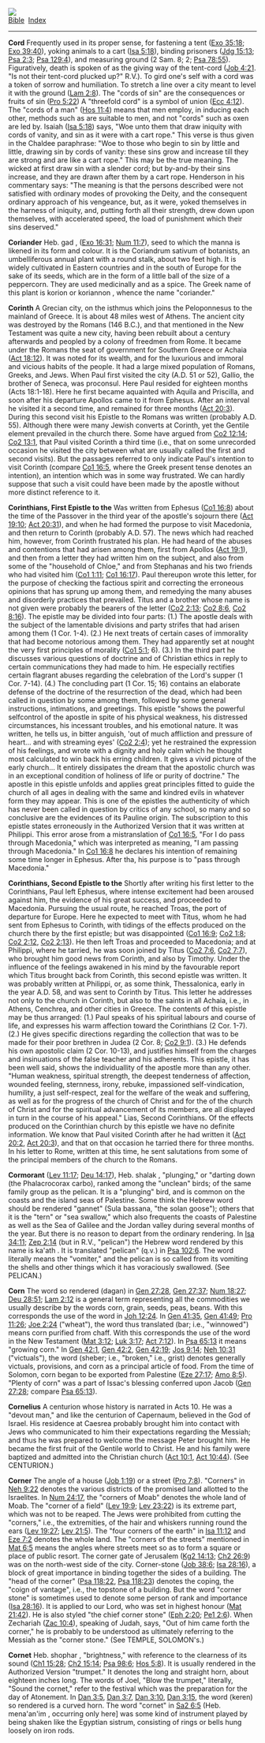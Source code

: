 [![](../../cdshop/ithlogo.png)](../../index)  
[Bible](../index)  [Index](index) 

------------------------------------------------------------------------

<span id="000">**Cord**</span> Frequently used in its proper sense, for
fastening a tent ([Exo 35:18](../kjv/exo035.htm#018); [Exo
39:40](../kjv/exo039.htm#040)), yoking animals to a cart ([Isa
5:18](../kjv/isa005.htm#018)), binding prisoners ([Jdg
15:13](../kjv/jdg015.htm#013); [Psa 2:3](../kjv/psa002.htm#003); [Psa
129:4](../kjv/psa129.htm#004)), and measuring ground (2 Sam. 8; 2; [Psa
78:55](../kjv/psa078.htm#055)). Figuratively, death is spoken of as the
giving way of the tent-cord ([Job 4:21](../kjv/job004.htm#021). "Is not
their tent-cord plucked up?" R.V.). To gird one's self with a cord was a
token of sorrow and humiliation. To stretch a line over a city meant to
level it with the ground ([Lam 2:8](../kjv/lam002.htm#008)). The "cords
of sin" are the consequences or fruits of sin ([Pro
5:22](../kjv/pro005.htm#022)) A "threefold cord" is a symbol of union
([Ecc 4:12](../kjv/ecc004.htm#012)). The "cords of a man" ([Hos
11:4](../kjv/hos011.htm#004)) means that men employ, in inducing each
other, methods such as are suitable to men, and not "cords" such as oxen
are led by. Isaiah ([Isa 5:18](../kjv/isa005.htm#018)) says, "Woe unto
them that draw iniquity with cords of vanity, and sin as it were with a
cart rope." This verse is thus given in the Chaldee paraphrase: "Woe to
those who begin to sin by little and little, drawing sin by cords of
vanity: these sins grow and increase till they are strong and are like a
cart rope." This may be the true meaning. The wicked at first draw sin
with a slender cord; but by-and-by their sins increase, and they are
drawn after them by a cart rope. Henderson in his commentary says: "The
meaning is that the persons described were not satisfied with ordinary
modes of provoking the Deity, and the consequent ordinary approach of
his vengeance, but, as it were, yoked themselves in the harness of
iniquity, and, putting forth all their strength, drew down upon
themselves, with accelerated speed, the load of punishment which their
sins deserved."

<span id="001">**Coriander**</span> Heb. gad , ([Exo
16:31](../kjv/exo016.htm#031); [Num 11:7](../kjv/num011.htm#007)), seed
to which the manna is likened in its form and colour. It is the
Coriandrum sativum of botanists, an umbelliferous annual plant with a
round stalk, about two feet high. It is widely cultivated in Eastern
countries and in the south of Europe for the sake of its seeds, which
are in the form of a little ball of the size of a peppercorn. They are
used medicinally and as a spice. The Greek name of this plant is korion
or koriannon , whence the name "coriander."

<span id="002">**Corinth**</span> A Grecian city, on the isthmus which
joins the Peloponnesus to the mainland of Greece. It is about 48 miles
west of Athens. The ancient city was destroyed by the Romans (146 B.C.),
and that mentioned in the New Testament was quite a new city, having
been rebuilt about a century afterwards and peopled by a colony of
freedmen from Rome. It became under the Romans the seat of government
for Southern Greece or Achaia ([Act 18:12](../kjv/act018.htm#012)). It
was noted for its wealth, and for the luxurious and immoral and vicious
habits of the people. It had a large mixed population of Romans, Greeks,
and Jews. When Paul first visited the city (A.D. 51 or 52), Gallio, the
brother of Seneca, was proconsul. Here Paul resided for eighteen months
(Acts 18:1-18). Here he first became aquainted with Aquila and
Priscilla, and soon after his departure Apollos came to it from Ephesus.
After an interval he visited it a second time, and remained for three
months ([Act 20:3](../kjv/act020.htm#003)). During this second visit his
Epistle to the Romans was written (probably A.D. 55). Although there
were many Jewish converts at Corinth, yet the Gentile element prevailed
in the church there. Some have argued from [Co2
12:14](../kjv/co2012.htm#014); [Co2 13:1](../kjv/co2013.htm#001), that
Paul visited Corinth a third time (i.e., that on some unrecorded
occasion he visited the city between what are usually called the first
and second visits). But the passages referred to only indicate Paul's
intention to visit Corinth (compare [Co1 16:5](../kjv/co1016.htm#005),
where the Greek present tense denotes an intention), an intention which
was in some way frustrated. We can hardly suppose that such a visit
could have been made by the apostle without more distinct reference to
it.

<span id="003">**Corinthians, First Epistle to the**</span> Was written
from Ephesus ([Co1 16:8](../kjv/co1016.htm#008)) about the time of the
Passover in the third year of the apostle's sojourn there ([Act
19:10](../kjv/act019.htm#010); [Act 20:31](../kjv/act020.htm#031)), and
when he had formed the purpose to visit Macedonia, and then return to
Corinth (probably A.D. 57). The news which had reached him, however,
from Corinth frustrated his plan. He had heard of the abuses and
contentions that had arisen among them, first from Apollos ([Act
19:1](../kjv/act019.htm#001)), and then from a letter they had written
him on the subject, and also from some of the "household of Chloe," and
from Stephanas and his two friends who had visited him ([Co1
1:11](../kjv/co1001.htm#011); [Co1 16:17](../kjv/co1016.htm#017)). Paul
thereupon wrote this letter, for the purpose of checking the factious
spirit and correcting the erroneous opinions that has sprung up among
them, and remedying the many abuses and disorderly practices that
prevailed. Titus and a brother whose name is not given were probably the
bearers of the letter ([Co2 2:13](../kjv/co2002.htm#013); [Co2
8:6](../kjv/co2008.htm#006), [Co2 8:16](../kjv/co2008.htm#016)). The
epistle may be divided into four parts: (1.) The apostle deals with the
subject of the lamentable divisions and party strifes that had arisen
among them (1 Cor. 1-4). (2.) He next treats of certain cases of
immorality that had become notorious among them. They had apparently set
at nought the very first principles of morality ([Co1
5:1](../kjv/co1005.htm#001); 6). (3.) In the third part he discusses
various questions of doctrine and of Christian ethics in reply to
certain communications they had made to him. He especially rectifies
certain flagrant abuses regarding the celebration of the Lord's supper
(1 Cor. 7-14). (4.) The concluding part (1 Cor. 15; 16) contains an
elaborate defense of the doctrine of the resurrection of the dead, which
had been called in question by some among them, followed by some general
instructions, intimations, and greetings. This epistle "shows the
powerful selfcontrol of the apostle in spite of his physical weakness,
his distressed circumstances, his incessant troubles, and his emotional
nature. It was written, he tells us, in bitter anguish, 'out of much
affliction and pressure of heart... and with streaming eyes' ([Co2
2:4](../kjv/co2002.htm#004)); yet he restrained the expression of his
feelings, and wrote with a dignity and holy calm which he thought most
calculated to win back his erring children. It gives a vivid picture of
the early church... It entirely dissipates the dream that the apostolic
church was in an exceptional condition of holiness of life or purity of
doctrine." The apostle in this epistle unfolds and applies great
principles fitted to guide the church of all ages in dealing with the
same and kindred evils in whatever form they may appear. This is one of
the epistles the authenticity of which has never been called in question
by critics of any school, so many and so conclusive are the evidences of
its Pauline origin. The subscription to this epistle states erroneously
in the Authorized Version that it was written at Philippi. This error
arose from a mistranslation of [Co1 16:5](../kjv/co1016.htm#005), "For I
do pass through Macedonia," which was interpreted as meaning, "I am
passing through Macedonia." In [Co1 16:8](../kjv/co1016.htm#008) he
declares his intention of remaining some time longer in Ephesus. After
tha, his purpose is to "pass through Macedonia."

<span id="004">**Corinthians, Second Epistle to the**</span> Shortly
after writing his first letter to the Corinthians, Paul left Ephesus,
where intense excitement had been aroused against him, the evidence of
his great success, and proceeded to Macedonia. Pursuing the usual route,
he reached Troas, the port of departure for Europe. Here he expected to
meet with Titus, whom he had sent from Ephesus to Corinth, with tidings
of the effects produced on the church there by the first epistle; but
was disappointed ([Co1 16:9](../kjv/co1016.htm#009); [Co2
1:8](../kjv/co2001.htm#008); [Co2 2:12](../kjv/co2002.htm#012), [Co2
2:13](../kjv/co2002.htm#013)). He then left Troas and proceeded to
Macedonia; and at Philippi, where he tarried, he was soon joined by
Titus ([Co2 7:6](../kjv/co2007.htm#006), [Co2
7:7](../kjv/co2007.htm#007)), who brought him good news from Corinth,
and also by Timothy. Under the influence of the feelings awakened in his
mind by the favourable report which Titus brought back from Corinth,
this second epistle was written. It was probably written at Philippi,
or, as some think, Thessalonica, early in the year A.D. 58, and was sent
to Corinth by Titus. This letter he addresses not only to the church in
Corinth, but also to the saints in all Achaia, i.e., in Athens,
Cenchrea, and other cities in Greece. The contents of this epistle may
be thus arranged: (1.) Paul speaks of his spiritual labours and course
of life, and expresses his warm affection toward the Corinthians (2 Cor.
1-7). (2.) He gives specific directions regarding the collection that
was to be made for their poor brethren in Judea (2 Cor. 8; [Co2
9:1](../kjv/co2009.htm#001)). (3.) He defends his own apostolic claim (2
Cor. 10-13), and justifies himself from the charges and insinuations of
the false teacher and his adherents. This epistle, it has been well
said, shows the individuallity of the apostle more than any other.
"Human weakness, spiritual strength, the deepest tenderness of
affection, wounded feeling, sternness, irony, rebuke, impassioned
self-vindication, humility, a just self-respect, zeal for the welfare of
the weak and suffering, as well as for the progress of the church of
Christ and for the of the church of Christ and for the spiritual
advancement of its members, are all displayed in turn in the course of
his appeal." Lias, Second Corinthians. Of the effects produced on the
Corinthian church by this epistle we have no definite information. We
know that Paul visited Corinth after he had written it ([Act
20:2](../kjv/act020.htm#002), [Act 20:3](../kjv/act020.htm#003)), and
that on that occasion he tarried there for three months. In his letter
to Rome, written at this time, he sent salutations from some of the
principal members of the church to the Romans.

<span id="005">**Cormorant**</span> ([Lev 11:17](../kjv/lev011.htm#017);
[Deu 14:17](../kjv/deu014.htm#017)), Heb. shalak , "plunging," or
"darting down (the Phalacrocorax carbo), ranked among the "unclean"
birds; of the same family group as the pelican. It is a "plunging" bird,
and is common on the coasts and the island seas of Palestine. Some think
the Hebrew word should be rendered "gannet" (Sula bassana, "the solan
goose"); others that it is the "tern" or "sea swallow," which also
frequents the coasts of Palestine as well as the Sea of Galilee and the
Jordan valley during several months of the year. But there is no reason
to depart from the ordinary rendering. In [Isa
34:11](../kjv/isa034.htm#011); [Zep 2:14](../kjv/zep002.htm#014) (but in
R.V., "pelican") the Hebrew word rendered by this name is ka'ath . It is
translated "pelican" (q.v.) in [Psa 102:6](../kjv/psa102.htm#006). The
word literally means the "vomiter," and the pelican is so called from
its vomiting the shells and other things which it has voraciously
swallowed. (See PELICAN.)

<span id="006">**Corn**</span> The word so rendered (dagan) in [Gen
27:28](../kjv/gen027.htm#028), [Gen 27:37](../kjv/gen027.htm#037); [Num
18:27](../kjv/num018.htm#027); [Deu 28:51](../kjv/deu028.htm#051); [Lam
2:12](../kjv/lam002.htm#012) is a general term representing all the
commodities we usually describe by the words corn, grain, seeds, peas,
beans. With this corresponds the use of the word in [Joh
12:24](../kjv/joh012.htm#024). In [Gen 41:35](../kjv/gen041.htm#035),
[Gen 41:49](../kjv/gen041.htm#049); [Pro 11:26](../kjv/pro011.htm#026);
[Joe 2:24](../kjv/joe002.htm#024) ("wheat"), the word thus translated
(bar; i.e., "winnowed") means corn purified from chaff. With this
corresponds the use of the word in the New Testament ([Mat
3:12](../kjv/mat003.htm#012); [Luk 3:17](../kjv/luk003.htm#017); [Act
7:12](../kjv/act007.htm#012)). In [Psa 65:13](../kjv/psa065.htm#013) it
means "growing corn." In [Gen 42:1](../kjv/gen042.htm#001), [Gen
42:2](../kjv/gen042.htm#002), [Gen 42:19](../kjv/gen042.htm#019); [Jos
9:14](../kjv/jos009.htm#014); [Neh 10:31](../kjv/neh010.htm#031)
("victuals"), the word (sheber; i.e., "broken," i.e., grist) denotes
generally victuals, provisions, and corn as a principal article of food.
From the time of Solomon, corn began to be exported from Palestine ([Eze
27:17](../kjv/eze027.htm#017); [Amo 8:5](../kjv/amo008.htm#005)).
"Plenty of corn" was a part of Issac's blessing conferred upon Jacob
([Gen 27:28](../kjv/gen027.htm#028); compare [Psa
65:13](../kjv/psa065.htm#013)).

<span id="007">**Cornelius**</span> A centurion whose history is
narrated in Acts 10. He was a "devout man," and like the centurion of
Capernaum, believed in the God of Israel. His residence at Caesrea
probably brought him into contact with Jews who communicated to him
their expectations regarding the Messiah; and thus he was prepared to
welcome the message Peter brought him. He became the first fruit of the
Gentile world to Christ. He and his family were baptized and admitted
into the Christian church ([Act 10:1](../kjv/act010.htm#001), [Act
10:44](../kjv/act010.htm#044)). (See CENTURION.)

<span id="008">**Corner**</span> The angle of a house ([Job
1:19](../kjv/job001.htm#019)) or a street ([Pro
7:8](../kjv/pro007.htm#008)). "Corners" in [Neh
9:22](../kjv/neh009.htm#022) denotes the various districts of the
promised land allotted to the Israelites. In [Num
24:17](../kjv/num024.htm#017), the "corners of Moab" denotes the whole
land of Moab. The "corner of a field" ([Lev
19:9](../kjv/lev019.htm#009); [Lev 23:22](../kjv/lev023.htm#022)) is its
extreme part, which was not to be reaped. The Jews were prohibited from
cutting the "corners," i.e., the extremities, of the hair and whiskers
running round the ears ([Lev 19:27](../kjv/lev019.htm#027); [Lev
21:5](../kjv/lev021.htm#005)). The "four corners of the earth" in [Isa
11:12](../kjv/isa011.htm#012) and [Eze 7:2](../kjv/eze007.htm#002)
denotes the whole land. The "corners of the streets" mentioned in [Mat
6:5](../kjv/mat006.htm#005) means the angles where streets meet so as to
form a square or place of public resort. The corner gate of Jerusalem
([Kg2 14:13](../kjv/kg2014.htm#013); [Ch2 26:9](../kjv/ch2026.htm#009))
was on the north-west side of the city. Corner-stone ([Job
38:6](../kjv/job038.htm#006); [Isa 28:16](../kjv/isa028.htm#016)), a
block of great importance in binding together the sides of a building.
The "head of the corner" ([Psa 118:22](../kjv/psa118.htm#022), [Psa
118:23](../kjv/psa118.htm#023)) denotes the coping, the "coign of
vantage", i.e., the topstone of a building. But the word "corner stone"
is sometimes used to denote some person of rank and importance ([Isa
28:16](../kjv/isa028.htm#016)). It is applied to our Lord, who was set
in highest honour ([Mat 21:42](../kjv/mat021.htm#042)). He is also
styled "the chief corner stone" ([Eph 2:20](../kjv/eph002.htm#020); [Pe1
2:6](../kjv/pe1002.htm#006)). When Zechariah ([Zac
10:4](../kjv/zac010.htm#004)), speaking of Judah, says, "Out of him came
forth the corner," he is probably to be understood as ultimately
referring to the Messiah as the "corner stone." (See TEMPLE, SOLOMON's.)

<span id="009">**Cornet**</span> Heb. shophar , "brightness," with
reference to the clearness of its sound ([Ch1
15:28](../kjv/ch1015.htm#028); [Ch2 15:14](../kjv/ch2015.htm#014); [Psa
98:6](../kjv/psa098.htm#006); [Hos 5:8](../kjv/hos005.htm#008)). It is
usually rendered in the Authorized Version "trumpet." It denotes the
long and straight horn, about eighteen inches long. The words of Joel,
"Blow the trumpet," literally, "Sound the cornet," refer to the festival
which was the preparation for the day of Atonement. In [Dan
3:5](../kjv/dan003.htm#005), [Dan 3:7](../kjv/dan003.htm#007), [Dan
3:10](../kjv/dan003.htm#010), [Dan 3:15](../kjv/dan003.htm#015), the
word (keren) so rendered is a curved horn. The word "cornet" in [Sa2
6:5](../kjv/sa2006.htm#005) (Heb. mena'an'im , occurring only here\] was
some kind of instrument played by being shaken like the Egyptian
sistrum, consisting of rings or bells hung loosely on iron rods.
